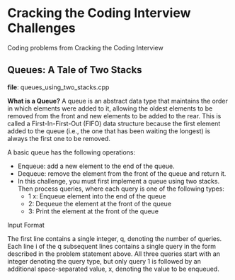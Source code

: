 # Cracking the Coding Interview Challenges

Coding problems from Cracking the Coding Interview

## Queues: A Tale of Two Stacks

**file**: queues_using_two_stacks.cpp

**What is a Queue?** A queue is an abstract data type that maintains the order in which elements were added to it, allowing the oldest elements to be removed from the front and new elements to be added to the rear. This is called a First-In-First-Out (FIFO) data structure because the first element added to the queue (i.e., the one that has been waiting the longest) is always the first one to be removed.

A basic queue has the following operations:

* Enqueue: add a new element to the end of the queue.
* Dequeue: remove the element from the front of the queue and return it.
* In this challenge, you must first implement a queue using two stacks. Then process  queries, where each query is one of the following  types:
	* 1 x: Enqueue element  into the end of the queue
	* 2: Dequeue the element at the front of the queue
	* 3: Print the element at the front of the queue

Input Format

The first line contains a single integer, q, denoting the number of queries. 
Each line i of the q subsequent lines contains a single query in the form described in the problem statement above. All three queries start with an integer denoting the query type, but only query 1 is followed by an additional space-separated value, x, denoting the value to be enqueued.
